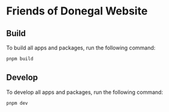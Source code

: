 # Friends of Donegal Website

## Build

To build all apps and packages, run the following command:

```sh
pnpm build
```

## Develop

To develop all apps and packages, run the following command:

```sh
pnpm dev
```
